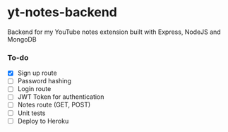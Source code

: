# yt-notes-backend

Backend for my YouTube notes extension built with Express, NodeJS and MongoDB

### To-do

- [x] Sign up route
- [ ] Password hashing
- [ ] Login route
- [ ] JWT Token for authentication
- [ ] Notes route (GET, POST)
- [ ] Unit tests
- [ ] Deploy to Heroku
